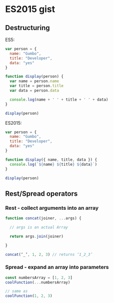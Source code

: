 # ES2015 gist

## Destructuring

ES5:
```js
var person = {
  name: "Gumbo",
  title: "Developer",
  data: "yes"
}

function display(person) {
  var name = person.name
  var title = person.title
  var data = person.data

  console.log(name + ' ' + title + ' ' + data)
}

display(person)
```

ES2015:
```js
var person = {
  name: "Gumbo",
  title: "Developer",
  data: "yes"
}

function display({ name, title, data }) {
  console.log(`${name} ${title} ${data}`)
}

display(person)
```

## Rest/Spread operators

### Rest - collect arguments into an array

```js
function concat(joiner, ...args) {

  // args is an actual Array

  return args.join(joiner)

}

concat(‘_’, 1, 2, 3) // returns ‘1_2_3’
```

### Spread -  expand an array into parameters

```js
const numbersArray = [1, 2, 3]
coolFunction(...numbersArray)

// same as
coolFunction(1, 2, 3)
```
